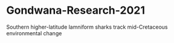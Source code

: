 # Gondwana-Research-2021
Southern higher-latitude lamniform sharks track mid-Cretaceous environmental change
